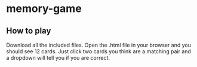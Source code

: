 # memory-game

## How to play
Download all the included files. Open the .html file in your browser and you should see 12 cards.
Just click two cards you think are a matching pair and a dropdown will tell you if you are correct.
